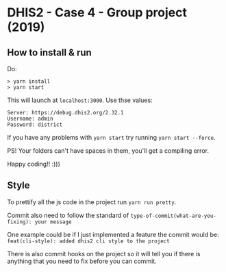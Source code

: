 # DHIS2 - Case 4 - Group project (2019)

## How to install & run

Do:

```
> yarn install
> yarn start
```

This will launch at `localhost:3000`.
Use thse values:

```
Server: https://debug.dhis2.org/2.32.1
Username: admin
Password: district
```

If you have any problems with `yarn start` try running `yarn start --force`.

PS! Your folders can't have spaces in them, you'll get a compiling error.

Happy coding!! :)))

## Style

To prettify all the js code in the project run `yarn run pretty`.

Commit also need to follow the standard of `type-of-commit(what-are-you-fixing): your message`

One example could be if I just implemented a feature the commit would be: `feat(cli-style): added dhis2 cli style to the project`

There is also commit hooks on the project so it will tell you if there is anything that you need to fix before you can commit.
